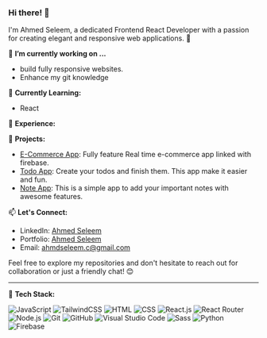 ### Hi there! 👋

I'm Ahmed Seleem, a dedicated Frontend React Developer with a passion for creating elegant and responsive web applications. 🚀

🔭 **I’m currently working on ...**
- build fully responsive websites.
- Enhance my git knowledge

🌱 **Currently Learning:**
- React

💼 **Experience:**


🚀 **Projects:**
- [E-Commerce App](https://e-commerce-react-pied.vercel.app/): Fully feature Real time e-commerce app linked with firebase.
- [Todo App](https://github.com/Ahmed-Seleem01/todo-app): Create your todos and finish them. This app make it easier and fun.
- [Note App](https://github.com/Ahmed-Seleem01/note-app): This is a simple app to add your important notes with awesome features.

📫 **Let's Connect:**
- LinkedIn: [Ahmed Seleem](https://www.linkedin.com/in/ahmedseleem1/)
- Portfolio: [Ahmed Seleem](https://ahmed-seleem01.github.io/portfolio/)
- Email: ahmdseleem.c@gmail.com

Feel free to explore my repositories and don't hesitate to reach out for collaboration or just a friendly chat! 😊

---

🔧 **Tech Stack:**

![JavaScript](https://img.shields.io/badge/-JavaScript-F7DF1E?style=flat&logo=javascript&logoColor=black) ![TailwindCSS](https://img.shields.io/badge/tailwindcss-%2338B2AC.svg?style=flat&logo=tailwind-css&logoColor=white) ![HTML](https://img.shields.io/badge/-HTML-E34F26?style=flat&logo=html5&logoColor=white) ![CSS](https://img.shields.io/badge/-CSS-1572B6?style=flat&logo=css3&logoColor=white) ![React.js](https://img.shields.io/badge/-React-61DAFB?style=flat&logo=react&logoColor=white) ![React Router](https://img.shields.io/badge/React_Router-CA4245?style=flat&logo=react-router&logoColor=white) ![Node.js](https://img.shields.io/badge/-Node.js-339933?style=flat&logo=node.js&logoColor=white) ![Git](https://img.shields.io/badge/-Git-F05032?style=flat&logo=git&logoColor=white) ![GitHub](https://img.shields.io/badge/-GitHub-181717?style=flat&logo=github&logoColor=white) ![Visual Studio Code](https://img.shields.io/badge/-Visual%20Studio%20Code-007ACC?style=flat&logo=visual-studio-code&logoColor=white) ![Sass](https://img.shields.io/badge/-Sass-CC6699?style=flat&logo=sass&logoColor=white) ![Python](https://img.shields.io/badge/-Python-3776AB?style=flat&logo=python&logoColor=white) ![Firebase](https://img.shields.io/badge/firebase-%23039BE5.svg?style=flat&logo=firebase)

